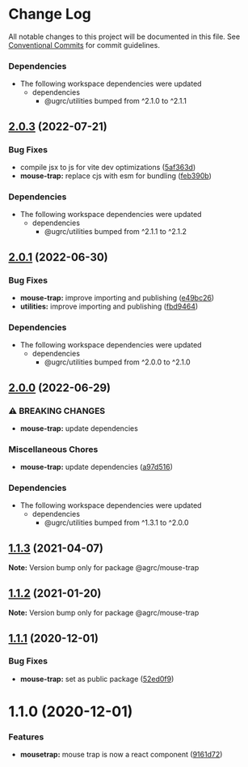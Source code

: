 # Change Log

All notable changes to this project will be documented in this file.
See [Conventional Commits](https://conventionalcommits.org) for commit guidelines.

### Dependencies

* The following workspace dependencies were updated
  * dependencies
    * @ugrc/utilities bumped from ^2.1.0 to ^2.1.1

## [2.0.3](https://github.com/agrc/kitchen-sink/compare/mouse-trap-v2.0.2...mouse-trap-v2.0.3) (2022-07-21)


### Bug Fixes

* compile jsx to js for vite dev optimizations ([5af363d](https://github.com/agrc/kitchen-sink/commit/5af363d73630185a2a6b9ae1119ef0375d400e97))
* **mouse-trap:** replace cjs with esm for bundling ([feb390b](https://github.com/agrc/kitchen-sink/commit/feb390b5719354619dab60f85560183d51536256))


### Dependencies

* The following workspace dependencies were updated
  * dependencies
    * @ugrc/utilities bumped from ^2.1.1 to ^2.1.2

## [2.0.1](https://github.com/agrc/kitchen-sink/compare/mouse-trap-v2.0.0...mouse-trap-v2.0.1) (2022-06-30)


### Bug Fixes

* **mouse-trap:** improve importing and publishing ([e49bc26](https://github.com/agrc/kitchen-sink/commit/e49bc260bc61c73ce971b711283fb0229a62b449))
* **utilities:** improve importing and publishing ([fbd9464](https://github.com/agrc/kitchen-sink/commit/fbd9464bab5912a317b8a8d42268c0716aab2ce9))


### Dependencies

* The following workspace dependencies were updated
  * dependencies
    * @ugrc/utilities bumped from ^2.0.0 to ^2.1.0

## [2.0.0](https://github.com/agrc/kitchen-sink/compare/mouse-trap-v1.1.3...mouse-trap-v2.0.0) (2022-06-29)


### ⚠ BREAKING CHANGES

* **mouse-trap:** update dependencies

### Miscellaneous Chores

* **mouse-trap:** update dependencies ([a97d516](https://github.com/agrc/kitchen-sink/commit/a97d51618abdf59db82a9aa0d8efb468986629ff))


### Dependencies

* The following workspace dependencies were updated
  * dependencies
    * @ugrc/utilities bumped from ^1.3.1 to ^2.0.0

## [1.1.3](https://github.com/agrc/kitchen-sink/compare/@agrc/mouse-trap@1.1.2...@agrc/mouse-trap@1.1.3) (2021-04-07)

**Note:** Version bump only for package @agrc/mouse-trap

## [1.1.2](https://github.com/agrc/kitchen-sink/compare/@agrc/mouse-trap@1.1.1...@agrc/mouse-trap@1.1.2) (2021-01-20)

**Note:** Version bump only for package @agrc/mouse-trap

## [1.1.1](https://github.com/agrc/kitchen-sink/compare/@agrc/mouse-trap@1.1.0...@agrc/mouse-trap@1.1.1) (2020-12-01)

### Bug Fixes

- **mouse-trap:** set as public package ([52ed0f9](https://github.com/agrc/kitchen-sink/commit/52ed0f911d56f17ba1a3d7b63e53e6a907b4be8b))

# 1.1.0 (2020-12-01)

### Features

- **mousetrap:** mouse trap is now a react component ([9161d72](https://github.com/agrc/kitchen-sink/commit/9161d7245d475b31c397f705d2b7b35f08f177d9))
